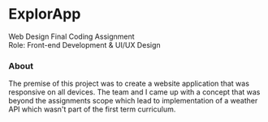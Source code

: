 # ExplorApp

Web Design Final Coding Assignment <br>
Role: Front-end Development & UI/UX Design

<h3>About</h3>
The premise of this project was to create a website application that was responsive on all devices. The team and I came up with a concept that was beyond the assignments scope which lead to implementation of a weather API which wasn't part of the first term curriculum. 
